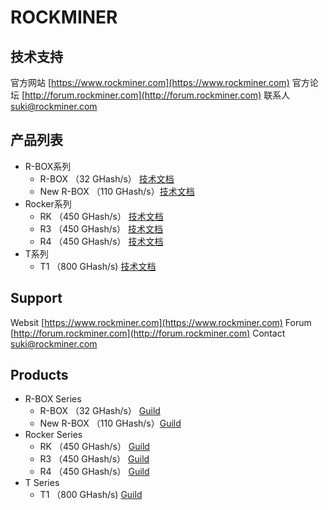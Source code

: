 # ROCKMINER 

## 技术支持

官方网站 [https://www.rockminer.com](https://www.rockminer.com)
官方论坛 [http://forum.rockminer.com](http://forum.rockminer.com)
联系人 [suki@rockminer.com](suki@rockminer.com)

## 产品列表
* R-BOX系列
  * R-BOX  （32 GHash/s）    [技术文档](https://www.rockminer.com)
  * New R-BOX （110 GHash/s）[技术文档](https://www.rockminer.com)
* Rocker系列
  *  RK （450 GHash/s）			[技术文档](https://www.rockminer.com)
  *  R3 （450 GHash/s）	 		[技术文档](https://www.rockminer.com)
  *  R4 （450 GHash/s）			[技术文档](https://www.rockminer.com)
* T系列
  *  T1 （800 GHash/s)			[技术文档](https://www.rockminer.com)

## Support

Websit [https://www.rockminer.com](https://www.rockminer.com)
Forum [http://forum.rockminer.com](http://forum.rockminer.com)
Contact [suki@rockminer.com](suki@rockminer.com)

## Products
* R-BOX Series
  * R-BOX  （32 GHash/s）    [Guild](https://www.rockminer.com)
  * New R-BOX （110 GHash/s）[Guild](https://www.rockminer.com)
* Rocker Series
  *  RK （450 GHash/s）			[Guild](https://www.rockminer.com)
  *  R3 （450 GHash/s）	 		[Guild](https://www.rockminer.com)
  *  R4 （450 GHash/s）			[Guild](https://www.rockminer.com)
* T Series
  *  T1 （800 GHash/s)			[Guild](https://www.rockminer.com)
